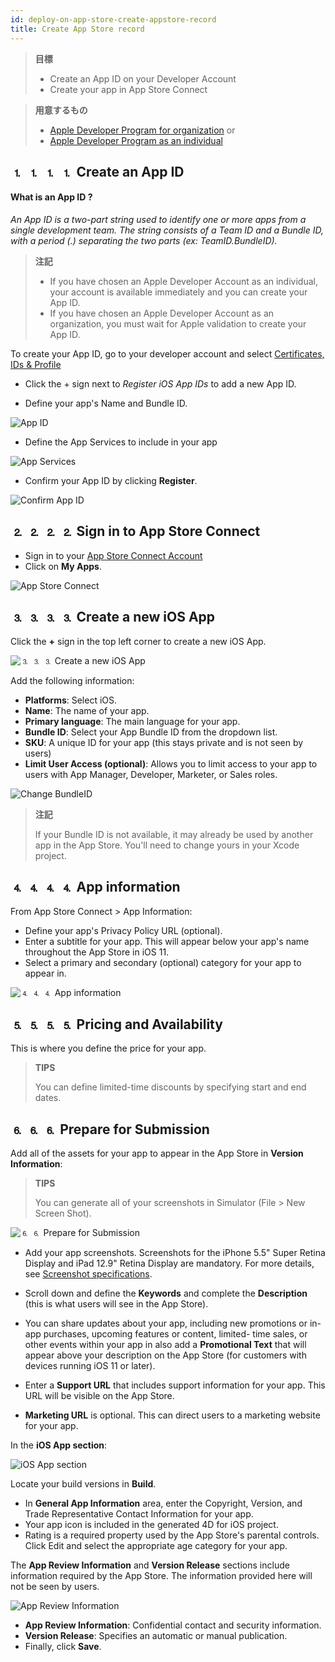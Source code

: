 ```yaml
---
id: deploy-on-app-store-create-appstore-record
title: Create App Store record
---
```


> **目標**
> 
> * Create an App ID on your Developer Account
> * Create your app in App Store Connect

> **用意するもの**
> 
> * [Apple Developer Program for organization](../tutorials/developer-program/register-apple-developer-program-organization) or
> * [Apple Developer Program as an individual](../tutorials/developer-program/register-apple-developer-program-individual)


## ⒈ ⒈ ⒈ ⒈ Create an App ID

#### What is an App ID ?

*An App ID is a two-part string used to identify one or more apps from a single development team. The string consists of a Team ID and a Bundle ID, with a period (.) separating the two parts (ex: TeamID.BundleID).*

> **注記**
> 
> * If you have chosen an Apple Developer Account as an individual, your account is available immediately and you can create your App ID.
> * If you have chosen an Apple Developer Account as an organization, you must wait for Apple validation to create your App ID.

To create your App ID, go to your developer account and select [Certificates, IDs & Profile](https://developer.apple.com/account/ios/identifier/bundle)

* Click the + sign next to *Register iOS App IDs* to add a new App ID.

* Define your app's Name and Bundle ID.

![App ID](img/Developer-account-App-ID.png)

* Define the App Services to include in your app

![App Services](img/App-Services-to-include.png)

* Confirm your App ID by clicking **Register**.

![Confirm App ID](img/Confirm-App-ID.png)

## ⒉ ⒉ ⒉ ⒉ Sign in to App Store Connect

* Sign in to your [App Store Connect Account](https://appstoreconnect.apple.com)
* Click on **My Apps**.

![App Store Connect](img/App-Store-Connect-home-page.png)

## ⒊ ⒊ ⒊ ⒊ Create a new iOS App

Click the **+** sign in the top left corner to create a new iOS App.

![⒊ ⒊ ⒊ Create a new iOS App](img/Create-new-iOS-App.png)

Add the following information:

* **Platforms**: Select iOS.
* **Name**: The name of your app.
* **Primary language**: The main language for your app.
* **Bundle ID**: Select your App Bundle ID from the dropdown list.
* **SKU**: A unique ID for your app (this stays private and is not seen by users)
* **Limit User Access (optional)**: Allows you to limit access to your app to users with App Manager, Developer, Marketer, or Sales roles.

![Change BundleID](img/Change-BundleID-Xcode-Project.png)

> **注記**
> 
> If your Bundle ID is not available, it may already be used by another app in the App Store. You'll need to change yours in your Xcode project.

## ⒋ ⒋ ⒋ ⒋ App information

From App Store Connect > App Information:

* Define your app's Privacy Policy URL (optional).
* Enter a subtitle for your app. This will appear below your app's name throughout the App Store in iOS 11.
* Select a primary and secondary (optional) category for your app to appear in.

![⒋ ⒋ ⒋ App information](img/App-Store-Connect-app-information.png)

## ⒌ ⒌ ⒌ ⒌ Pricing and Availability

This is where you define the price for your app.

> **TIPS**
> 
> You can define limited-time discounts by specifying start and end dates.

## ⒍ ⒍ ⒍ Prepare for Submission

Add all of the assets for your app to appear in the App Store in **Version Information**:

> **TIPS**
> 
> You can generate all of your screenshots in Simulator (File > New Screen Shot).

![⒍ ⒍ Prepare for Submission](img/Prepare-for-submission-screenshot-description.png)

* Add your app screenshots. Screenshots for the iPhone 5.5" Super Retina Display and iPad 12.9" Retina Display are mandatory. For more details, see [Screenshot specifications](https://help.apple.com/app-store-connect/#/devd274dd925).

* Scroll down and define the **Keywords** and complete the **Description** (this is what users will see in the App Store).
* You can share updates about your app, including new promotions or in-app purchases, upcoming features or content, limited- time sales, or other events within your app in also add a **Promotional Text** that will appear above your description on the App Store (for customers with devices running iOS 11 or later).
* Enter a **Support URL** that includes support information for your app. This URL will be visible on the App Store.
* **Marketing URL** is optional. This can direct users to a marketing website for your app.

In the **iOS App section**:

![iOS App section](img/Prepare-for-submission-build-icon.png)

Locate your build versions in **Build**.

* In **General App Information** area, enter the Copyright, Version, and Trade Representative Contact Information for your app.
* Your app icon is included in the generated 4D for iOS project.
* Rating is a required property used by the App Store's parental controls. Click Edit and select the appropriate age category for your app.

The **App Review Information** and **Version Release** sections include information required by the App Store. The information provided here will not be seen by users.

![App Review Information](img/Prepare-for-submission-review-information.png)

* **App Review Information**: Confidential contact and security information.
* **Version Release**: Specifies an automatic or manual publication.
* Finally, click **Save**.
